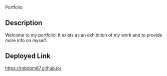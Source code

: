 Portfolio

## Description

Welcome to my portfolio! It exists as an exhibition of my work and to provide more info on myself. 

## Deployed Link

https://robdom87.github.io/
